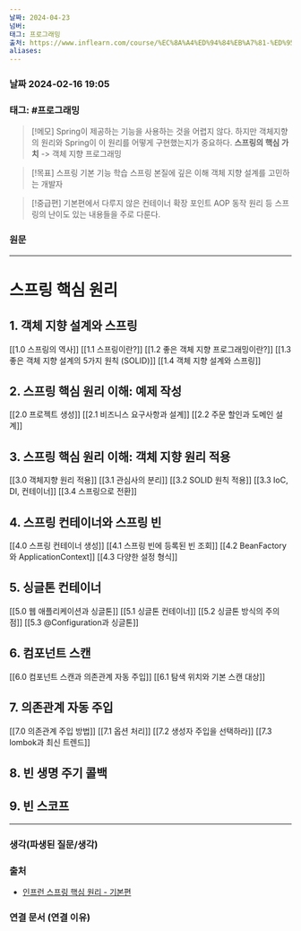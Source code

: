```yaml
---
날짜: 2024-04-23
넘버: 
태그: 프로그래밍
출처: https://www.inflearn.com/course/%EC%8A%A4%ED%94%84%EB%A7%81-%ED%95%B5%EC%8B%AC-%EC%9B%90%EB%A6%AC-%EA%B8%B0%EB%B3%B8%ED%8E%B8/dashboard
aliases:
---
```

### 날짜  2024-02-16 19:05

### 태그: #프로그래밍 

>[!메모]
> Spring이 제공하는 기능을 사용하는 것을 어렵지 않다. 하지만 객체지향의 원리와 Spring이 이 원리를 어떻게 구현했는지가 중요하다.
> **스프링의 핵심 가치** -> 객체 지향 프로그래밍

> [!목표]
> 스프링 기본 기능 학습
> 스프링 본질에 깊은 이해
> 객체 지향 설계를 고민하는 개발자

> [!중급편]
> 기본편에서 다루지 않은 컨테이너 확장 포인트
> AOP 동작 원리 등
> 스프링의 난이도 있는 내용들을 주로 다룬다.
### 원문
---
# 스프링 핵심 원리
## 1. 객체 지향 설계와 스프링
[[1.0 스프링의 역사]]
[[1.1 스프링이란?]]
[[1.2 좋은 객체 지향 프로그래밍이란?]]
[[1.3 좋은 객체 지향 설계의 5가지 원칙 (SOLID)]]
[[1.4 객체 지향 설계와 스프링]]
## 2. 스프링 핵심 원리 이해: 예제 작성
[[2.0 프로젝트 생성]]
[[2.1 비즈니스 요구사항과 설계]]
[[2.2 주문 할인과 도메인 설계]]
## 3. 스프링 핵심 원리 이해: 객체 지향 원리 적용
[[3.0 객체지향 원리 적용]]
[[3.1 관심사의 분리]]
[[3.2 SOLID 원칙 적용]]
[[3.3 IoC, DI, 컨테이너]]
[[3.4 스프링으로 전환]]
## 4. 스프링 컨테이너와 스프링 빈
[[4.0 스프링 컨테이너 생성]]
[[4.1 스프링 빈에 등록된 빈 조회]]
[[4.2 BeanFactory와 ApplicationContext]]
[[4.3 다양한 설정 형식]]
## 5. 싱글톤 컨테이너
[[5.0 웹 애플리케이션과 싱글톤]]
[[5.1 싱글톤 컨테이너]]
[[5.2 싱글톤 방식의 주의점]]
[[5.3 @Configuration과 싱글톤]]
## 6. 컴포넌트 스캔
[[6.0 컴포넌트 스캔과 의존관계 자동 주입]]
[[6.1 탐색 위치와 기본 스캔 대상]]
## 7. 의존관계 자동 주입
[[7.0 의존관계 주입 방법]]
[[7.1 옵션 처리]]
[[7.2 생성자 주입을 선택하라]]
[[7.3 lombok과 최신 트렌드]]
## 8. 빈 생명 주기 콜백
## 9. 빈 스코프

---
### 생각(파생된 질문/생각)

### 출처
- [인프런 스프링 핵심 원리 - 기본편](https://www.inflearn.com/course/%EC%8A%A4%ED%94%84%EB%A7%81-%ED%95%B5%EC%8B%AC-%EC%9B%90%EB%A6%AC-%EA%B8%B0%EB%B3%B8%ED%8E%B8/dashboard)

### 연결 문서 (연결 이유)
